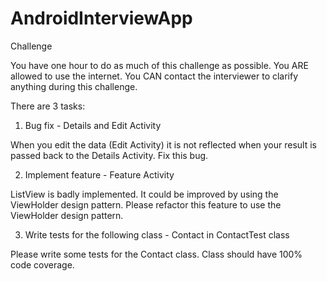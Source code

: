# AndroidInterviewApp

Challenge

You have one hour to do as much of this challenge as possible. You ARE allowed to use the internet.
You CAN contact the interviewer to clarify anything during this challenge.

There are 3 tasks:

1. Bug fix  - Details and Edit Activity

When you edit the data (Edit Activity) it is not reflected when your result is passed back to the
Details Activity. Fix this bug.

2. Implement feature  - Feature Activity

ListView is badly implemented. It could be improved by using the ViewHolder design pattern.
Please refactor this feature to use the ViewHolder design pattern.


3. Write tests for the following class - Contact in ContactTest class

Please write some tests for the Contact class. Class should have 100% code coverage.



